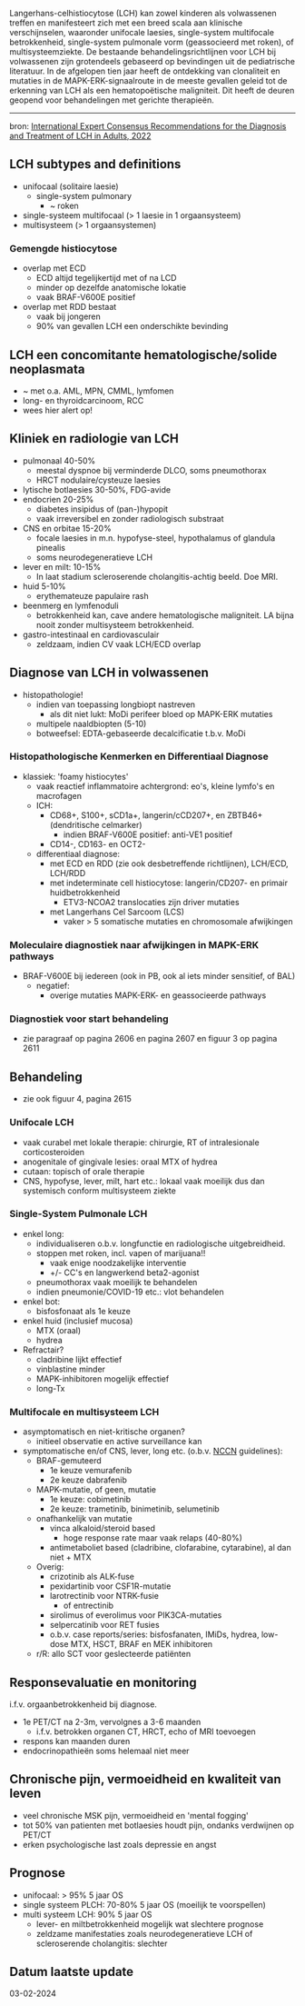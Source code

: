 Langerhans-celhistiocytose (LCH) kan zowel kinderen als volwassenen treffen en manifesteert zich met een breed scala aan klinische verschijnselen, waaronder unifocale laesies, single-system multifocale betrokkenheid, single-system pulmonale vorm (geassocieerd met roken), of multisysteemziekte. De bestaande behandelingsrichtlijnen voor LCH bij volwassenen zijn grotendeels gebaseerd op bevindingen uit de pediatrische literatuur. In de afgelopen tien jaar heeft de ontdekking van clonaliteit en mutaties in de MAPK-ERK-signaalroute in de meeste gevallen geleid tot de erkenning van LCH als een hematopoëtische maligniteit. Dit heeft de deuren geopend voor behandelingen met gerichte therapieën.
___
bron: [International Expert Consensus Recommendations for the Diagnosis and Treatment of LCH in Adults, 2022](https://ashpublications.org/blood/article/139/17/2601/484364/International-expert-consensus-recommendations-for)
## LCH subtypes and definitions
- unifocaal (solitaire laesie)
    - single-system pulmonary
        - ~ roken
- single-systeem multifocaal (> 1 laesie in 1 orgaansysteem)
- multisysteem (> 1 orgaansystemen)
### Gemengde histiocytose
- overlap met ECD
	- ECD altijd tegelijkertijd met of na LCD
    - minder op dezelfde anatomische lokatie
    - vaak BRAF-V600E positief
- overlap met RDD bestaat
    - vaak bij jongeren
    - 90% van gevallen LCH een onderschikte bevinding
## LCH een concomitante hematologische/solide neoplasmata
- ~ met o.a. AML, MPN, CMML, lymfomen
- long- en thyroidcarcinoom, RCC
- wees hier alert op!
## Kliniek en radiologie van LCH
- pulmonaal 40-50%
    - meestal dyspnoe bij verminderde DLCO, soms pneumothorax
    - HRCT nodulaire/cysteuze laesies
- lytische botlaesies 30-50%, FDG-avide
- endocrien 20-25%
    - diabetes insipidus of (pan-)hypopit
    - vaak irreversibel en zonder radiologisch substraat
- CNS en orbitae 15-20%
    - focale laesies in m.n. hypofyse-steel, hypothalamus of glandula pinealis
    - soms neurodegeneratieve LCH
- lever en milt: 10-15%
    - In laat stadium scleroserende cholangitis-achtig beeld. Doe MRI.
- huid 5-10%
    - erythemateuze papulaire rash
- beenmerg en lymfenoduli
    - betrokkenheid kan, cave andere hematologische maligniteit. LA bijna nooit zonder multisysteem betrokkenheid.
- gastro-intestinaal en cardiovasculair
    - zeldzaam, indien CV vaak LCH/ECD overlap
## Diagnose van LCH in volwassenen
- histopathologie!
    - indien van toepassing longbiopt nastreven
	    - als dit niet lukt: MoDi perifeer bloed op MAPK-ERK mutaties
    - multipele naaldbiopten (5-10)
    - botweefsel: EDTA-gebaseerde decalcificatie t.b.v. MoDi
### Histopathologische Kenmerken en Differentiaal Diagnose
  - klassiek: 'foamy histiocytes'
	  - vaak reactief inflammatoire achtergrond: eo's, kleine lymfo's en macrofagen
    - ICH:
        - CD68+, S100+, sCD1a+, langerin/cCD207+, en ZBTB46+ (dendritische celmarker)
	        - indien BRAF-V600E positief: anti-VE1 positief
        - CD14-, CD163- en OCT2-
    - differentiaal diagnose:
	    - met ECD en RDD (zie ook desbetreffende richtlijnen), LCH/ECD, LCH/RDD 
	    - met indeterminate cell histiocytose: langerin/CD207- en primair huidbetrokkenheid
		    - ETV3-NCOA2 translocaties zijn driver mutaties
	    - met Langerhans Cel Sarcoom (LCS)
	        - vaker > 5 somatische mutaties en chromosomale afwijkingen
### Moleculaire diagnostiek naar afwijkingen in MAPK-ERK pathways
- BRAF-V600E bij iedereen (ook in PB, ook al iets minder sensitief, of BAL)
    - negatief:
	    - overige mutaties MAPK-ERK- en geassocieerde pathways
### Diagnostiek voor start behandeling
- zie paragraaf op pagina 2606 en pagina 2607 en figuur 3 op pagina 2611
## Behandeling 
- zie ook figuur 4, pagina 2615
### Unifocale LCH
- vaak curabel met lokale therapie: chirurgie, RT of intralesionale corticosteroiden
- anogenitale of gingivale lesies: oraal MTX of hydrea
- cutaan: topisch of orale therapie
- CNS, hypofyse, lever, milt, hart etc.: lokaal vaak moeilijk dus dan systemisch conform multisysteem ziekte
### Single-System Pulmonale LCH
- enkel long:
    - individualiseren o.b.v. longfunctie en radiologische uitgebreidheid.
    - stoppen met roken, incl. vapen of marijuana!!
	    - vaak enige noodzakelijke interventie
	    - +/- CC's en langwerkend beta2-agonist
    - pneumothorax vaak moeilijk te behandelen
    - indien pneumonie/COVID-19 etc.: vlot behandelen
- enkel bot:
    - bisfosfonaat als 1e keuze
- enkel huid (inclusief mucosa)
    - MTX (oraal)
    - hydrea
- Refractair?
	- cladribine lijkt effectief
	- vinblastine minder
    - MAPK-inhibitoren mogelijk effectief
	- long-Tx
### Multifocale en multisysteem LCH
- asymptomatisch en niet-kritische organen?
    - initieel observatie en active surveillance kan
- symptomatische en/of CNS, lever, long etc. (o.b.v. [NCCN](https://www.nccn.org/guidelines/guidelines-detail?category=1&id=1502) guidelines):
    - BRAF-gemuteerd
        - 1e keuze vemurafenib
        - 2e keuze dabrafenib
    - MAPK-mutatie, of geen, mutatie
        - 1e keuze: cobimetinib
        - 2e keuze: trametinib, binimetinib, selumetinib
    - onafhankelijk van mutatie
        - vinca alkaloid/steroid based
	        - hoge response rate maar vaak relaps (40-80%)
        - antimetaboliet based (cladribine, clofarabine, cytarabine), al dan niet + MTX
    - Overig:
        - crizotinib als ALK-fuse
        - pexidartinib voor CSF1R-mutatie
		- larotrectinib voor NTRK-fusie
			- of entrectinib
		- sirolimus of everolimus voor PIK3CA-mutaties
		- selpercatinib voor RET fusies
		- o.b.v. case reports/series: bisfosfanaten, IMiDs, hydrea, low-dose MTX, HSCT, BRAF en MEK inhibitoren
	- r/R: allo SCT voor geslecteerde patiënten
## Responsevaluatie en monitoring
i.f.v. orgaanbetrokkenheid bij diagnose.
- 1e PET/CT na 2-3m, vervolgnes a 3-6 maanden
	- i.f.v. betrokken organen CT, HRCT, echo of MRI toevoegen
- respons kan maanden duren
- endocrinopathieën soms helemaal niet meer
## Chronische pijn, vermoeidheid en kwaliteit van leven
- veel chronische MSK pijn, vermoeidheid en 'mental fogging'
- tot 50% van patienten met botlaesies houdt pijn, ondanks verdwijnen op PET/CT
- erken psychologische last zoals depressie en angst
## Prognose
- unifocaal: > 95% 5 jaar OS
- single systeem PLCH: 70-80% 5 jaar OS (moeilijk te voorspellen)
- multi systeem LCH: 90% 5 jaar OS
	- lever- en miltbetrokkenheid mogelijk wat slechtere prognose
	- zeldzame manifestaties zoals neurodegeneratieve LCH of scleroserende cholangitis: slechter
## Datum laatste update
03-02-2024